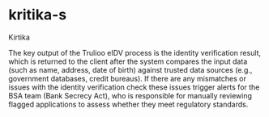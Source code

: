 # kritika-s
Kirtika


The key output of the Trulioo eIDV process is the identity verification result, which is returned to the client after the system compares the input data (such as name, address, date of birth) against trusted data sources (e.g., government databases, credit bureaus). 
If there are any mismatches or issues with the identity verification check these issues trigger alerts for the BSA team (Bank Secrecy Act), who is responsible for manually reviewing flagged applications to assess whether they meet regulatory standards.





